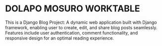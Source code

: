 # DOLAPO MOSURO WORKTABLE

This is a Django Blog Project: A dynamic web application built with Django framework, enabling user to create, edit, and share blog posts seamlessly. Features include user authentication, comment functionality, and responsive design for an optimal reading experience.
